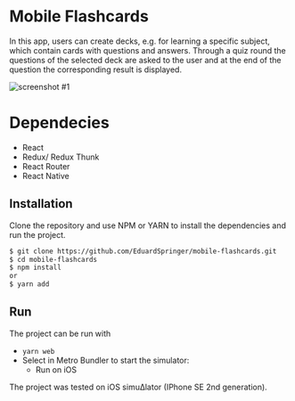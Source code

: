 # Mobile Flashcards
In this app, users can create decks, e.g. for learning a specific subject, which contain cards with questions and answers. Through a quiz round the questions of the selected deck are asked to the user and at the end of the question the corresponding result is displayed.

![screenshot #1](https://i.ibb.co/6wnzdcx/screenshot.png)

# Dependecies
- React 
- Redux/ Redux Thunk
- React Router
- React Native

## Installation
Clone the repository and use NPM or YARN to install the dependencies and run the project.
```bash
$ git clone https://github.com/EduardSpringer/mobile-flashcards.git
$ cd mobile-flashcards
$ npm install 
or 
$ yarn add
```

## Run 

The project can be run with

- `yarn web`
- Select in Metro Bundler to start the simulator:
    - Run on iOS

The project was tested on iOS simu∆lator (IPhone SE 2nd generation).

